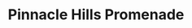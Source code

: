 ---
title: "Pinnacle Hills Promenade"
url: /rogers/pinnacle-hills-promenade-promenade-boulevard-9/
shop: mall
---